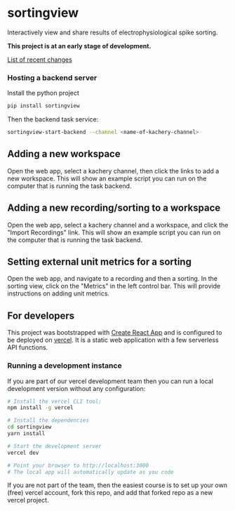# sortingview

Interactively view and share results of electrophysiological spike sorting.

**This project is at an early stage of development.**

[List of recent changes](./doc/changelog.txt)

### Hosting a backend server

Install the python project

```bash
pip install sortingview
```

Then the backend task service:

```bash
sortingview-start-backend --channel <name-of-kachery-channel>
```

## Adding a new workspace

Open the web app, select a kachery channel, then click the links to add a new workspace. This will show an example script you can run on the computer that is running the task backend.

## Adding a new recording/sorting to a workspace

Open the web app, select a kachery channel and a workspace, and click the "Import Recordings" link. This will show an example script you can run on the computer that is running the task backend.

## Setting external unit metrics for a sorting

Open the web app, and navigate to a recording and then a sorting. In the sorting view, click on the "Metrics" in the left control bar. This will provide instructions on adding unit metrics.

## For developers

This project was bootstrapped with [Create React App](https://github.com/facebook/create-react-app) and is configured to be deployed on [vercel](https://vercel.com). It is a static web application with a few serverless API functions.

### Running a development instance

If you are part of our vercel development team then you can run a local development version without any configuration:

```bash
# Install the vercel CLI tool:
npm install -g vercel

# Install the dependencies
cd sortingview
yarn install

# Start the development server
vercel dev

# Point your browser to http://localhost:3000
# The local app will automatically update as you code
```

If you are not part of the team, then the easiest course is to set up your own (free) vercel account, fork this repo, and add that forked repo as a new vercel project.

